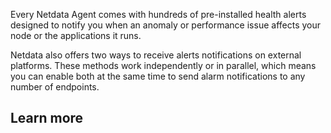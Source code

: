 <!--
title: "Overview"
sidebar_label: "Overview"
custom_edit_url: "https://github.com/netdata/learn/blob/master/docs/concepts/health-monitoring/overview.md"
sidebar_position: "1900"
learn_status: "Unpublished"
learn_topic_type: "Concepts"
learn_rel_path: "Concepts/Health monitoring"
learn_docs_purpose: "Overview page"
-->


Every Netdata Agent comes with hundreds of pre-installed health alerts designed to notify you when an anomaly or
performance issue affects your node or the applications it runs.

Netdata also offers two ways to receive alerts notifications on external platforms. These methods work independently or
in parallel, which means you can enable both at the same time to send alarm notifications to any number of endpoints.

## Learn more

<Grid columns="2">
  <Box
    title="Health monitoring">
    <BoxList>
      <BoxListItem to="https://github.com/netdata/netdata/blob/master/docs/concepts/health-monitoring/alerts.md" title="Alerts" />
      <BoxListItem to="https://github.com/netdata/netdata/blob/master/docs/concepts/health-monitoring/notifications.md" title="Notifications" />
    </BoxList>
  </Box>
</Grid>
